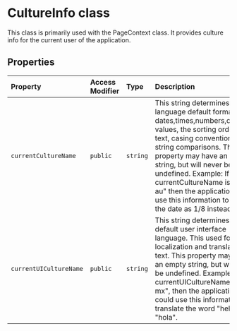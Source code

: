 # CultureInfo class





This class is primarily used with the PageContext class. It provides culture info 
for the current user of the application.



## Properties

| Property	   | Access Modifier | Type	| Description|
|:-------------|:----|:-------|:-----------|
|`currentCultureName`     | `public` | `string` | This string determines the language default format for dates,times,numbers,currency values,  the sorting order of text, casing conventions, and string comparisons. This property may have  an empty string, but will never be undefined.  Example: If the currentCultureName is "en-au" then the application could use this information  to display the date as 1/8 instead of 8/1. |
|`currentUICultureName`     | `public` | `string` | This string determines the default user interface language. This used for localization and  translation of text. This property may have an empty string, but will never be undefined.  Example: If the currentUICultureName is "es-mx", then the application could use this  information to translate the word "hello" to "hola". |






